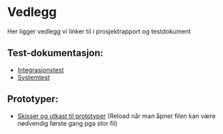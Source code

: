 # Vedlegg
Her ligger vedlegg vi linker til i prosjektrapport og testdokument

## Test-dokumentasjon:
- [Integrasjonstest](https://github.com/bachelorgruppe32/Vedlegg/blob/main/Integrasjonstesting-Zisson-Wallboard.pdf) 
- [Systemtest](https://github.com/bachelorgruppe32/Vedlegg/blob/main/Systemtest-Zisson-Wallboard.pdf)

## Prototyper:
- [Skisser og utkast til prototyper](https://github.com/bachelorgruppe32/Vedlegg/blob/main/Vedlegg_%20Skisser%20og%20utkast%20til%20prototyper.pdf) (Reload når man åpner filen kan være nødvendig første gang pga stor fil)
